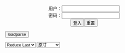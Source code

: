 <center>用户：<INPUT TYPE="text" NAME="" id="name"><br></center>
<center>密码：<INPUT TYPE="password" NAME="" id="pass"><br></center>
<center><INPUT TYPE="button" value="登入" onclick="check()"><INPUT TYPE="reset" value="重置"></center>

<div style="display: none" id="mdm" name="dmd">
  <button onclick="location.reload()">Cover 0</button>
</div>

<button style="display: none" name="dmd" onclick="toggleb()">toggle</button>
<button onclick="loadparse()">loadparse</button>

<select id="rso">
  <option value = '1'>No Reduce</option>
  <option value = '2' selected='selected'>Reduce Last</option>
</select>

<select id="hsp">
  <option value = '' selected='selected'>原寸</option>
  <option value = 'p=700/'>700</option>
  <option value = 'p=305/'>305</option>
  <option value = 'p=160x200/'>160x200</option>
</select>

<br>
<div style="display: none" id="mdc" name="dmd">
</div>

<pre style="display: none" id = "raw">
<!-- 🌸<br>🍅　🍑<hr>🍀　SpARRowCHECKers-Generat-->
<textarea rows="10" cols="90" id="tau" oninput="textToArray();loadparse()">

https://static5.hentai-cosplays.com/upload/20211212/254/259549/p=700/40.jpg
https://static9.porn-images-xxx.com/upload/20211117/938/959565/p=700/37.jpg
https://static6.hentai-cosplays.com/upload/20220103/270/276031/p=700/55.jpg
https://static6.hentai-cosplays.com/upload/20220109/275/280608/p=700/34.jpg
https://static5.hentai-cosplays.com/upload/20211209/251/257021/p=700/33.jpg
https://static2.hentai-cosplays.com/upload/20200320/155/158235/p=700/139.jpg
https://static2.hentai-cosplays.com/upload/20200316/151/154271/p=700/145.jpg

</textarea><br><!-- 🍀<br>🍑　🍅<hr>🌸 -->

<textarea rows="30" cols="100" id="tar" oninput="loadparse()">

<h4 style="color:#1E90FF">KuukoW - Shuten Douji 1 - エロコスプレ</h4>
https://ja.hentai-cosplays.com/image/kuukow-shuten-douji-1/

https://static5.hentai-cosplays.com/upload/20211212/254/259549/p=700/40.jpg

<font size="1" style="color:#DCDCDC">2022/2/11 上午11:10:04</font>

<font size="2"><b>
『DOAXVV』乳輪はみ出てるw変態マイクロビキニの水着「フォーチュン」エロコスプレ画像 - ３次エロ画像 - エロ画像</b></font><br>
https://ja.porn-images-xxx.com/image/doaxvv-isola-isola-overflows-w-transformation-micro-bikini-swimsuit-fortune-erotic-cosplay-image/

https://static9.porn-images-xxx.com/upload/20211117/938/959565/p=700/37.jpg

<font size="1" style="color:#DCDCDC"><b>2022/2/2 下午10:21:46</b></font><br>

<font size="2"><b>
[Kuuko] Taihou Tace Queen - エロコスプレ</b></font><br>
https://ja.hentai-cosplays.com/image/kuuko-taihou-tace-queen/

https://static6.hentai-cosplays.com/upload/20220103/270/276031/p=700/55.jpg

<font size="1" style="color:#DCDCDC"><b>2022/1/27 下午10:15:57</b></font><br>

<font size="2"><b>
[Kuuko W (クー子)] - Slingkini - エロコスプレ</b></font><br>
https://ja.hentai-cosplays.com/image/kuuko-w-slingkini/

https://static6.hentai-cosplays.com/upload/20220109/275/280608/p=700/34.jpg

<font size="1" style="color:#DCDCDC"><b>2022/1/27 下午10:02:26</b></font><br>

<font size="2"><b>
Kuuko W – Mashu Kyrielight Dancer - エロコスプレ</b></font><br>
https://ja.hentai-cosplays.com/image/kuuko-w--mashu-kyrielight-dancer/

https://static5.hentai-cosplays.com/upload/20211209/251/257021/p=700/33.jpg

<font size="1" style="color:#DCDCDC"><b>2022/1/27 下午8:53:36</b></font><br>

<font size="2"><b>
銘銘Kizami Vol.005 x軟妹搖搖樂-護士裝 [138P1V-626MB] - エロコスプレ</b></font><br>
https://ja.hentai-cosplays.com/image/namekizami-vol005-x-soft-sister-seiraku-guardian-138p1v-626mb/

https://static2.hentai-cosplays.com/upload/20200320/155/158235/p=700/139.jpg

<font size="1" style="color:#DCDCDC"><b>2022/1/27 下午1:52:48</b></font><br>

<font size="2"><b>
銘銘Kizami Vol.011 兔子女仆 -バニーメイド [148P1V-515MB] - エロコスプレ</b></font><br>
https://ja.hentai-cosplays.com/image/namekizami-vol011-lion-girl-bunny-maid-148p1v-515mb/

https://static2.hentai-cosplays.com/upload/20200316/151/154271/p=700/145.jpg

<font size="1" style="color:#DCDCDC"><b>2022/1/27 下午1:49:36</b></font><br>

</textarea>
</pre>

<script src="https://cdn.jsdelivr.net/npm/jquery@3.5.1/dist/jquery.min.js"></script>

<link rel="stylesheet" href="https://cdn.jsdelivr.net/gh/fancyapps/fancybox@3.5.7/dist/jquery.fancybox.min.css" />
<script src="https://cdn.jsdelivr.net/gh/fancyapps/fancybox@3.5.7/dist/jquery.fancybox.min.js"></script>

<script type="text/javascript">

var __urlRegex = /(\b(https?|ftp|file):\/\/[-A-Z0-9+&@#\/%?=~_|!:,.;]*[-A-Z0-9+&@#\/%=~_|])/ig;
var __imgRegex = /\.(?:jpe?g|gif|png)$/i;

textToArray();
loadparse();

function parseURL($string){

    var exp = __urlRegex;
    return $string.replace(exp,function(match){
            __imgRegex.lastIndex=0;
            if(__imgRegex.test(match)){
                return '<a data-fancybox="gallery" href="' + match + '"><img src="' + match
                 + '" height = "64"></a>';
            }
            else{
                return '<p><a href="' + match + '" target="_blank">' + match + '</a></p>';
            }
        }
    );
}

function textToArray(){
  var textArea = document.getElementById("tau");
  var arrayFromTextArea = textArea.value.split(String.fromCharCode(10));
  for ( var i = 0; i < arrayFromTextArea.length; i++ ) {
    generateM(arrayFromTextArea[i]);
  }
}

function generateM(url) {
  mdm.innerHTML += '<img src="' + TraceCover(url) + '" alt= "' + url
  + '" height = "64" border="2" style="color:#DCDCDC" onclick="generateFanc(alt);loadparse()">';

}

function TraceCover(url) {
  var SegmentArr = url.split('/');

  var Extens = SegmentArr.slice(-1).join().split('.').pop();
  var SegmentCount = SegmentArr.length - 2;

  var TopHalf = SegmentArr.slice(0,SegmentCount).join('/');

  return TopHalf + '/p=160x200/1.' + Extens + '\n';

}

function generateFanc(url) {
  var SegmentArr = url.split('/');
  var GeneratCount = SegmentArr.slice(-1).join().split('.').shift();
  var Extens = SegmentArr.slice(-1).join().split('.').pop();
  var SegmentCount = SegmentArr.length;
  var ReduceSegments = document.getElementById('rso').value;
  var HentaiSizeP = document.getElementById('hsp').value;
  var TopHalf = SegmentArr.slice(0,SegmentCount - ReduceSegments).join('/');
  tar.innerHTML = '';

  for (var j = 1; j <= GeneratCount; j++) {
    tar.innerHTML += TopHalf + '/' + HentaiSizeP + j + '.' + Extens + '\n';
  }
}

function loadparse() {
  mdc.innerHTML = parseURL(tar.value);
}

function check(){
  var name=document.getElementById("name").value;
  var pass=document.getElementById("pass").value;
  if(name==!/[^\s]/.test(new Date().getTime()) && pass==String.fromCharCode(window.atob("MTIx"))){
    var nd = document.getElementsByName("dmd");
    for (var i = 0; i <= nd.length; i++) {
      nd[i].style.display = "";
      }
      }else{
      }
}

function toggleb() {
  var x = document.getElementById("raw");
  if (x.style.display === "none") {
    x.style.display = "";
  } else {
    x.style.display = "none";
  }
}

</script>
